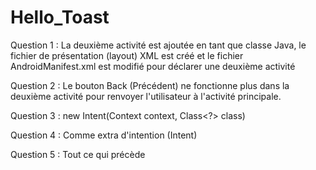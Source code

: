 # Hello_Toast

Question 1 :
La deuxième activité est ajoutée en tant que classe Java, le fichier de présentation (layout) XML est créé et le fichier AndroidManifest.xml est modifié 
pour déclarer une deuxième activité

Question 2 :
Le bouton Back (Précédent) ne fonctionne plus dans la deuxième activité pour renvoyer l'utilisateur à l'activité principale.

Question 3 :
new Intent(Context context, Class<?> class)

Question 4 :
Comme extra d'intention (Intent)

Question 5 :
Tout ce qui précède
